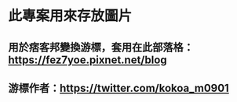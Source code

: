 # 此專案用來存放圖片
## 用於痞客邦變換游標，套用在此部落格：https://fez7yoe.pixnet.net/blog
## 游標作者：https://twitter.com/kokoa_m0901
